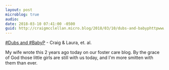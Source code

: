 ```yaml
---
layout: post
microblog: true
audio: 
date: 2018-03-10 07:41:00 -0500
guid: http://craigmcclellan.micro.blog/2018/03/10/dubs-and-babyphttpwwwcraigandlauranethomedubsbabyp.html
---
```

[#Dubs and #BabyP](http://www.craigandlaura.net/home/2016/3/10/dubs-baby-p) - Craig & Laura, et. al.

My wife wrote this 2 years ago today on our foster care blog. By the grace of God those little girls are still with us today, and I'm more smitten with them than ever.
